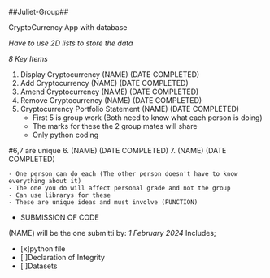 ##Juliet-Group##

CryptoCurrency App with database

*Have to use 2D lists to store the data*

*8 Key Items*
1. Display Cryptocurrency (NAME) (DATE COMPLETED)
2. Add Cryptocurrency (NAME) (DATE COMPLETED)
3. Amend Cryptocurrency (NAME) (DATE COMPLETED)
4. Remove Cryptocurrency (NAME) (DATE COMPLETED)
5. Cryptocurrency Portfolio Statement (NAME) (DATE COMPLETED)
    - First 5 is group work (Both need to know what each person is doing)
    - The marks for these the 2 group mates will share
    - Only python coding

#6,7 are unique
6. <NAME><IDEA> (NAME) (DATE COMPLETED)
7. <NAME><IDEA> (NAME) (DATE COMPLETED)
   
    - One person can do each (The other person doesn't have to know everything about it)
    - The one you do will affect personal grade and not the group
    - Can use librarys for these
    - These are unique ideas and must involve (FUNCTION)

- SUBMISSION OF CODE

(NAME) will be the one submitti by: *1 February 2024*
Includes;


- [x]python file
- [ ]Declaration of Integrity
- [ ]Datasets





